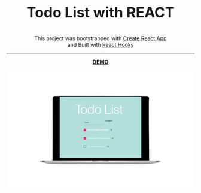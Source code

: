 <p align="center" style="font-size:38px">
<strong>Todo List with REACT</strong></p>

<p align="center">
This project was bootstrapped with <a href="https://github.com/facebook/create-react-app" target="blank">Create React App</a> <br>and Built with <a href="https://reactjs.org/docs/hooks-intro.html" target="blank">React Hooks</a></p>

---

<p align="center">
<a href="https://aleatorik.github.io/task-list-app/"><strong>DEMO</strong></a>

![screenshot of main screen](./images/todo.png)

</p>
